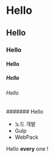 # Hello
## Hello
### Hello
#### Hello
##### Hello
###### Hello
####### Hello

- 노드 개발
- Gulp
- WebPack

Hello **every** one !
